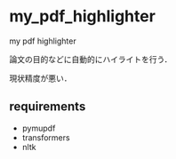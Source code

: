 # my_pdf_highlighter
my pdf highlighter

論文の目的などに自動的にハイライトを行う．

現状精度が悪い．

## requirements

- pymupdf
- transformers
- nltk
